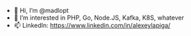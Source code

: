 - 👋 Hi, I’m @madlopt
- 👀 I’m interested in PHP, Go, Node.JS, Kafka, K8S, whatever 
- 📫 LinkedIn:  https://www.linkedin.com/in/alexeylapiga/
<!---
madlopt/madlopt is a ✨ special ✨ repository because its `README.md` (this file) appears on your GitHub profile.
You can click the Preview link to take a look at your changes.
--->

